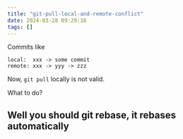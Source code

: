 ```yaml
---
title: "git-pull-local-and-remote-conflict"
date: 2024-03-28 09:29:16
tags: []
---
```

Commits like

```
local:  xxx -> some commit
remote: xxx -> yyy -> zzz
```

Now, `git pull` locally is not valid.

What to do?

## Well you should git rebase, it rebases automatically

